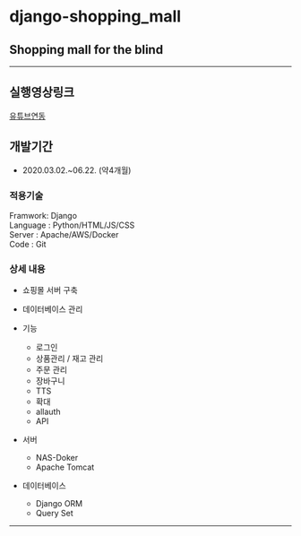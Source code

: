 # django-shopping_mall
## Shopping mall for the blind
---
## 실행영상링크
[유튜브연동](https://youtu.be/T9NfAIdmxuA)

## 개발기간
- 2020.03.02.~06.22. (약4개월)

### 적용기술
Framwork: Django <br>
Language : Python/HTML/JS/CSS<br>
Server : Apache/AWS/Docker<br>
Code : Git<br>

### 상세 내용
- 쇼핑몰 서버 구축
- 데이터베이스 관리

- 기능
  - 로그인
  - 상품관리 / 재고 관리
  - 주문 관리
  - 장바구니
  - TTS
  - 확대
  - allauth
  - API

- 서버
  - NAS-Doker
  - Apache Tomcat

- 데이터베이스
  - Django ORM
  - Query Set
---
